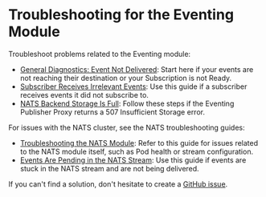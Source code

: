 # Troubleshooting for the Eventing Module

Troubleshoot problems related to the Eventing module:

- [General Diagnostics: Event Not Delivered](evnt-01-eventing-troubleshooting.md): Start here if your events are not reaching their destination or your Subscription is not Ready.
- [Subscriber Receives Irrelevant Events](evnt-02-subscriber-irrelevant-events.md): Use this guide if a subscriber receives events it did not subscribe to.
- [NATS Backend Storage Is Full](evnt-03-free-jetstream-storage.md): Follow these steps if the Eventing Publisher Proxy returns a 507 Insufficient Storage error.

For issues with the NATS cluster, see the NATS troubleshooting guides:
 <!-- replace these links after moving the docs to NATS repo -->
- [Troubleshooting the NATS Module](https://kyma-project.io/#/nats-manager/user/nats-01-module-troubleshooting.md): Refer to this guide for issues related to the NATS module itself, such as Pod health or stream configuration.
- [Events Are Pending in the NATS Stream](https://kyma-project.io/#/nats-manager/user/nats-02-fix-pending-messages.md): Use this guide if events are stuck in the NATS stream and are not being delivered.


If you can't find a solution, don't hesitate to create a [GitHub issue](https://github.com/kyma-project/eventing-manager/issues/new/choose).
